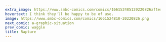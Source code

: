 ```yaml
---
extra_image: https://www.smbc-comics.com/comics/166152485120220826after.png
hovertext: I think they'll be happy to be of use.
image: https://www.smbc-comics.com/comics/1661524810-20220826.png
next_comic: a-graphic-situation
prev_comic: waggle
title: Rapture
---
```


